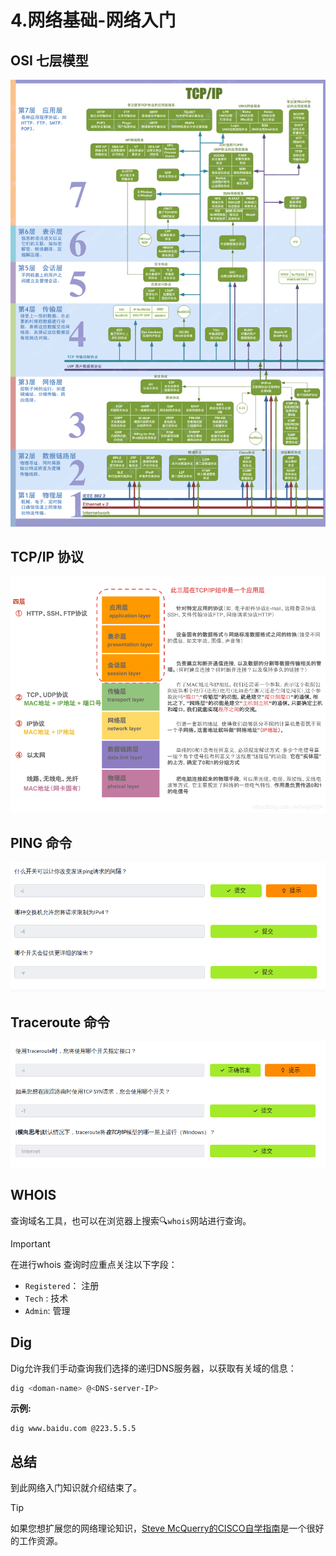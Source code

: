 # 4.网络基础-网络入门

## OSI 七层模型

![](../public/4.Tryhackme_Part_004-1.png)
## TCP/IP 协议

![](../public/4.Tryhackme_Part_004-5.png)
## PING 命令
![](../public/4.Tryhackme_Part_004-6.png)
## Traceroute 命令
![](../public/4.Tryhackme_Part_004-7.png)
## WHOIS

查询域名工具，也可以在浏览器上搜索🔍`whois`网站进行查询。
> [!IMPORTANT]
> 在进行whois 查询时应重点关注以下字段：
>- `Registered`： 注册
>- `Tech` : 技术
>- `Admin`: 管理

## Dig

Dig允许我们手动查询我们选择的递归DNS服务器，以获取有关域的信息：

```bash
dig <doman-name> @<DNS-server-IP>
```

**示例:**

  ```shell
dig www.baidu.com @223.5.5.5
```


## 总结

到此网络入门知识就介绍结束了。
> [!TIP]
如果您想扩展您的网络理论知识，[Steve McQuerry的CISCO自学指南](https://www.amazon.co.uk/Interconnecting-Cisco-Network-Devices-ICND1/dp/1587054620/ref=sr_1_1?keywords=Interconnecting+Cisco+Network+Devices%2C+Part+1&qid=1583683766&sr=8-1)是一个很好的工作资源。
